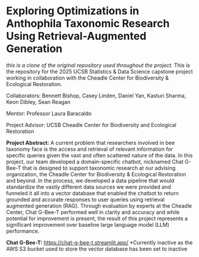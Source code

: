 # Exploring Optimizations in Anthophila Taxonomic Research Using Retrieval-Augmented Generation
_this is a clone of the original repository used throughout the project._ This is the repository for the 2025 UCSB Statistics & Data Science capstone project working in collaboration with the Cheadle Center for Biodiversity & Ecological Restoration.

Collaborators: Bennett Bishop, Casey Linden, Daniel Yan, Kasturi Sharma, Keon Dibley, Sean Reagan

Mentor: Professor Laura Baracaldo

Project Advisor: UCSB Cheadle Center for Biodiversity and Ecological Restoration

**Project Abstract:**
A current problem that researchers involved in bee taxonomy face is the access and retrieval of relevant information for specific queries given the vast and often scattered nature of the data. In this project, our team developed a domain-specific chatbot, nicknamed Chat G-Bee-T that is designed to support taxonomic research at our advising organization, the Cheadle Center for Biodiversity & Ecological Restoration and beyond. In the process, we developed a data pipeline that would standardize the vastly different data sources we were provided and funneled it all into a vector database that enabled the chatbot to return grounded and accurate responses to user queries using retrieval augmented generation (RAG). Through evaluation by experts at the Cheadle Center, Chat G-Bee-T performed well in clarity and accuracy and while potential for improvement is present, the result of this project represents a significant improvement over baseline large language model (LLM) performance.

**Chat G-Bee-T:** https://chat-g-bee-t.streamlit.app/
*Currently inactive as the AWS S3 bucket used to store the vector database has been set to inactive
